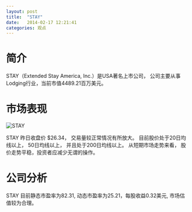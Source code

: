 ```yaml
---
layout: post
title:  "STAY"
date:   2014-02-17 12:21:41
categories: 观点
---
```


# 简介
STAY（Extended Stay America, Inc.）是USA著名上市公司，
公司主要从事Lodging行业，当前市值4489.21百万美元。

# 市场表现

![STAY](http://finviz.com/chart.ashx?t=STAY&ty=c&ta=1&p=d&s=l)

STAY 昨日收盘价 $26.34，
交易量较正常情况有所放大。
目前股价处于20日均线以上，
50日均线以上，
并且处于200日均线以上。
从短期市场走势来看，
股价走势平稳，投资者应减少无谓的操作。

# 公司分析
STAY 目前静态市盈率为82.31, 动态市盈率为25.21，每股收益0.32美元,
市场估值较为合理。
